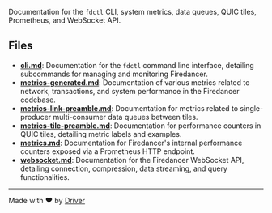 <!--------------------------------------------------------------------------------->
<!-- IMPORTANT: This file is auto-generated by Driver (https://driver.ai). -------->
<!-- Manual edits may be overwritten on future commits. --------------------------->
<!--------------------------------------------------------------------------------->

Documentation for the `fdctl` CLI, system metrics, data queues, QUIC tiles, Prometheus, and WebSocket API.


## Files
- **[cli.md](cli.md.md)**: Documentation for the `fdctl` command line interface, detailing subcommands for managing and monitoring Firedancer.
- **[metrics-generated.md](metrics-generated.md.md)**: Documentation of various metrics related to network, transactions, and system performance in the Firedancer codebase.
- **[metrics-link-preamble.md](metrics-link-preamble.md.md)**: Documentation for metrics related to single-producer multi-consumer data queues between tiles.
- **[metrics-tile-preamble.md](metrics-tile-preamble.md.md)**: Documentation for performance counters in QUIC tiles, detailing metric labels and examples.
- **[metrics.md](metrics.md.md)**: Documentation for Firedancer's internal performance counters exposed via a Prometheus HTTP endpoint.
- **[websocket.md](websocket.md.md)**: Documentation for the Firedancer WebSocket API, detailing connection, compression, data streaming, and query functionalities.

---
Made with ❤️ by [Driver](https://www.driver.ai/)